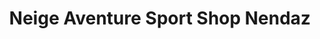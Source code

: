 ---
title: "Neige Aventure Sport Shop Nendaz"
url: /siviez-nendaz/neige-aventure-sport-shop-nendaz/
shop: Sport
---